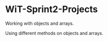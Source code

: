 # WiT-Sprint2-Projects


Working with objects and arrays.

Using different methods on objects and arrays.